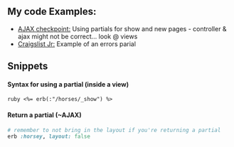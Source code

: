 ## My code Examples:

- [AJAX checkpoint:](https://github.com/chi-fiery-skippers-2017/ajax-checkpoint-challenge/tree/solo-markfranciose-rf/app/views) Using partials for show and new pages - controller & ajax might not be correct... look @ views
- [Craigslist Jr:](https://github.com/chi-fiery-skippers-2017/craigslist-jr-challenge/tree/solo-markfranciose/app/views)
 Example of an errors parial
 
## Snippets

#### Syntax for using a partial (inside a view)

```ruby <%= erb(:"/horses/_show") %>```

#### Return a partial (~AJAX)
```ruby
# remember to not bring in the layout if you're returning a partial
erb :horsey, layout: false
```
